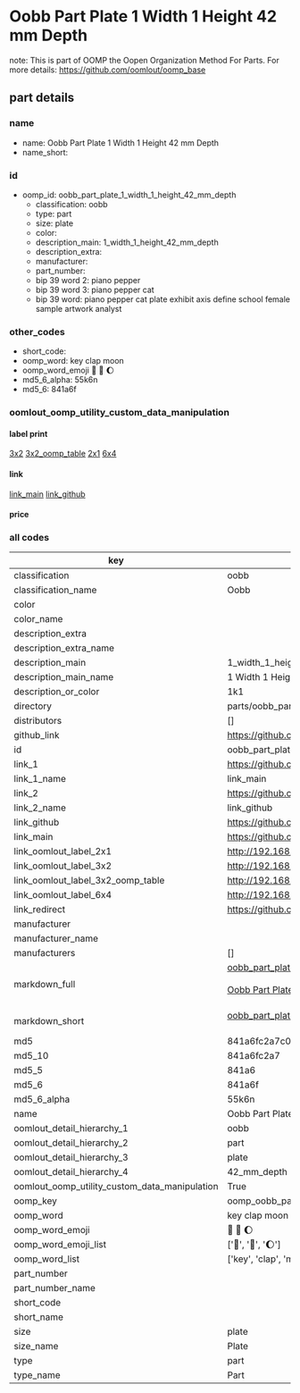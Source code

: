 # Oobb Part Plate 1 Width 1 Height 42 mm Depth  

note: This is part of OOMP the Oopen Organization Method For Parts. For more details: https://github.com/oomlout/oomp_base

##  part details
  







### name
* name: Oobb Part Plate 1 Width 1 Height 42 mm Depth
* name_short: 
### id
* oomp_id: oobb_part_plate_1_width_1_height_42_mm_depth
  * classification: oobb
  * type: part
  * size: plate
  * color: 
  * description_main: 1_width_1_height_42_mm_depth
  * description_extra: 
  * manufacturer: 
  * part_number: 
  * bip 39 word 2: piano pepper
  * bip 39 word 3: piano pepper cat
  * bip 39 word: piano pepper cat plate exhibit axis define school female sample artwork analyst

### other_codes
* short_code: 
* oomp_word: key clap moon
* oomp_word_emoji :key: :clap: :moon:
* md5_6_alpha: 55k6n
* md5_6: 841a6f






### oomlout_oomp_utility_custom_data_manipulation
#### label print
[3x2](http://192.168.1.245:1112/?label=oomp%2055k6n)
[3x2_oomp_table](http://192.168.1.108:1112/?label=oomp%2055k6n)
[2x1](http://192.168.1.242:1112/?label=oomp%2055k6n)
[6x4](http://192.168.1.55:1112/?label=oomp%2055k6n)    

#### link

[link_main](https://github.com/oomlout/oomlout_oomp_version_1_messy/tree/main/parts/oobb_part_plate_1_width_1_height_42_mm_depth) [link_github](https://github.com/oomlout/oomlout_oomp_version_1_messy/tree/main/parts/oobb_part_plate_1_width_1_height_42_mm_depth)                             

#### price







### all codes 
| key | value |  
| --- | --- |  
| classification | oobb |  
| classification_name | Oobb |  
| color |  |  
| color_name |  |  
| description_extra |  |  
| description_extra_name |  |  
| description_main | 1_width_1_height_42_mm_depth |  
| description_main_name | 1 Width 1 Height 42 mm Depth |  
| description_or_color | 1k1 |  
| directory | parts/oobb_part_plate_1_width_1_height_42_mm_depth |  
| distributors | [] |  
| github_link | https://github.com/oomlout/oomlout_oomp_part_src/tree/main/parts/oobb_part_plate_1_width_1_height_42_mm_depth |  
| id | oobb_part_plate_1_width_1_height_42_mm_depth |  
| link_1 | https://github.com/oomlout/oomlout_oomp_version_1_messy/tree/main/parts/oobb_part_plate_1_width_1_height_42_mm_depth |  
| link_1_name | link_main |  
| link_2 | https://github.com/oomlout/oomlout_oomp_version_1_messy/tree/main/parts/oobb_part_plate_1_width_1_height_42_mm_depth |  
| link_2_name | link_github |  
| link_github | https://github.com/oomlout/oomlout_oomp_version_1_messy/tree/main/parts/oobb_part_plate_1_width_1_height_42_mm_depth |  
| link_main | https://github.com/oomlout/oomlout_oomp_version_1_messy/tree/main/parts/oobb_part_plate_1_width_1_height_42_mm_depth |  
| link_oomlout_label_2x1 | http://192.168.1.242:1112/?label=oomp%2055k6n |  
| link_oomlout_label_3x2 | http://192.168.1.245:1112/?label=oomp%2055k6n |  
| link_oomlout_label_3x2_oomp_table | http://192.168.1.108:1112/?label=oomp%2055k6n |  
| link_oomlout_label_6x4 | http://192.168.1.55:1112/?label=oomp%2055k6n |  
| link_redirect | https://github.com/oomlout/oomlout_oomp_version_1_messy/tree/main/parts/oobb_part_plate_1_width_1_height_42_mm_depth |  
| manufacturer |  |  
| manufacturer_name |  |  
| manufacturers | [] |  
| markdown_full | [oobb_part_plate_1_width_1_height_42_mm_depth](none)<br>[](none)<br>[Oobb Part Plate 1 Width 1 Height 42 Mm Depth](none)<br><br> |  
| markdown_short | [oobb_part_plate_1_width_1_height_42_mm_depth](none)<br><br> |  
| md5 | 841a6fc2a7c0c73043a7ca6247a8bd20 |  
| md5_10 | 841a6fc2a7 |  
| md5_5 | 841a6 |  
| md5_6 | 841a6f |  
| md5_6_alpha | 55k6n |  
| name | Oobb Part Plate 1 Width 1 Height 42 mm Depth |  
| oomlout_detail_hierarchy_1 | oobb |  
| oomlout_detail_hierarchy_2 | part |  
| oomlout_detail_hierarchy_3 | plate |  
| oomlout_detail_hierarchy_4 | 42_mm_depth |  
| oomlout_oomp_utility_custom_data_manipulation | True |  
| oomp_key | oomp_oobb_part_plate_1_width_1_height_42_mm_depth |  
| oomp_word | key clap moon |  
| oomp_word_emoji | :key: :clap: :moon: |  
| oomp_word_emoji_list | [':key:', ':clap:', ':moon:'] |  
| oomp_word_list | ['key', 'clap', 'moon'] |  
| part_number |  |  
| part_number_name |  |  
| short_code |  |  
| short_name |  |  
| size | plate |  
| size_name | Plate |  
| type | part |  
| type_name | Part |  
